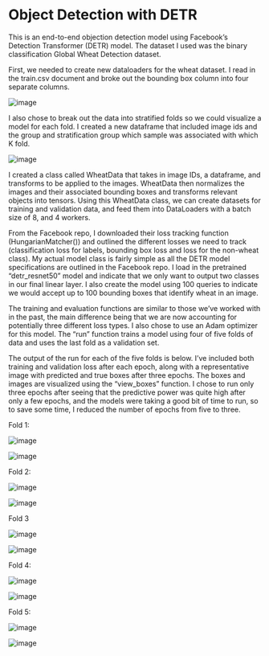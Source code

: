 # Object Detection with DETR 

This is an end-to-end objection detection model using Facebook’s Detection Transformer (DETR) model. The dataset I used was the binary classification Global Wheat Detection dataset.

First, we needed to create new dataloaders for the wheat dataset. I read in the train.csv document and broke out the bounding box column into four separate columns. 

![image](https://user-images.githubusercontent.com/89941817/225946828-8bd45be0-86c1-4ba5-94e6-8497c394d50f.png)
 
I also chose to break out the data into stratified folds so we could visualize a model for each fold. I created a new dataframe that included image ids and the group and stratification group which sample was associated with which K fold.

![image](https://user-images.githubusercontent.com/89941817/225946968-35dccbd5-f730-4e70-b6a4-a686d2d9a8c4.png)

 
I created a class called WheatData that takes in image IDs, a dataframe, and transforms to be applied to the images. WheatData then normalizes the images and their associated bounding boxes and transforms relevant objects into tensors. Using this WheatData class, we can create datasets for training and validation data, and feed them into DataLoaders with a batch size of 8, and 4 workers.

From the Facebook repo, I downloaded their loss tracking function (HungarianMatcher()) and outlined the different losses we need to track (classification loss for labels, bounding box loss and loss for the non-wheat class). My actual model class is fairly simple as all the DETR model specifications are outlined in the Facebook repo. I load in the pretrained “detr_resnet50” model and indicate that we only want to output two classes in our final linear layer. I also create the model using 100 queries to indicate we would accept up to 100 bounding boxes that identify wheat in an image.

The training and evaluation functions are similar to those we’ve worked with in the past, the main difference being that we are now accounting for potentially three different loss types. I also chose to use an Adam optimizer for this model. The “run” function trains a model using four of five folds of data and uses the last fold as a validation set.

The output of the run for each of the five folds is below. I’ve included both training and validation loss after each epoch, along with a representative image with predicted and true boxes after three epochs. The boxes and images are visualized using the “view_boxes” function. I chose to run only three epochs after seeing that the predictive power was quite high after only a few epochs, and the models were taking a good bit of time to run, so to save some time, I reduced the number of epochs from five to three.

Fold 1:

![image](https://user-images.githubusercontent.com/89941817/225947030-8ef7cd7f-1353-4905-af25-7c23916c3344.png)


![image](https://user-images.githubusercontent.com/89941817/225947077-dd2adb01-6b3f-4a96-bbd4-6bef902f1d1a.png)

 

Fold 2:
 
![image](https://user-images.githubusercontent.com/89941817/225947127-17e02071-3eea-4fd3-b63c-a90b9d7a4d41.png)

![image](https://user-images.githubusercontent.com/89941817/225947148-87681103-609e-4a10-b86f-d8faedc28cf8.png)

 
Fold 3
 
  ![image](https://user-images.githubusercontent.com/89941817/225947184-57d51afc-b6e8-4ad4-8da5-3df5e4939f9d.png)

![image](https://user-images.githubusercontent.com/89941817/225947217-895eed02-c5fc-4df9-b5d2-d35cda442c90.png)




Fold 4:
 
![image](https://user-images.githubusercontent.com/89941817/225947269-22afbdaa-baf5-41e1-8f40-4c37062e2e72.png)

![image](https://user-images.githubusercontent.com/89941817/225947287-a3fbdf68-acf1-49b6-b912-d234d0806242.png)




Fold 5:

![image](https://user-images.githubusercontent.com/89941817/225947334-f1aa2635-5225-4565-a711-046356f0c89e.png)

![image](https://user-images.githubusercontent.com/89941817/225947373-1f3a341d-3856-42f7-a788-fe86e6126065.png)
